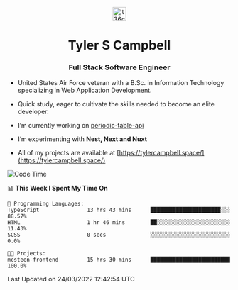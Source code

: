 <p align="center">
<a href="https://www.linkedin.com/in/t36campbell" target="blank"><img align="center" src="https://ik.imagekit.io/t36campbell/Portfolio/linkedin.png.original_m8bbGgPh6.png" alt="t36campbell" height="30" width="30" /></a>
</p>
<h1 align="center">Tyler S Campbell</h1>
<h3 align="center">Full Stack Software Engineer</h3>

* United States Air Force veteran with a B.Sc. in Information Technology specializing in Web Application Development. 

* Quick study, eager to cultivate the skills needed to become an elite developer.

* I’m currently working on [periodic-table-api](https://github.com/t36campbell/periodic-table-api)

* I’m experimenting with **Nest, Next and Nuxt**

* All of my projects are available at [https://tylercampbell.space/](https://tylercampbell.space/)

<!--START_SECTION:waka-->
![Code Time](http://img.shields.io/badge/Code%20Time-1%2C518%20hrs%2043%20mins-blue)

📊 **This Week I Spent My Time On** 

```text
💬 Programming Languages: 
TypeScript               13 hrs 43 mins      ██████████████████████░░░   88.57% 
HTML                     1 hr 46 mins        ██░░░░░░░░░░░░░░░░░░░░░░░   11.43% 
SCSS                     0 secs              ░░░░░░░░░░░░░░░░░░░░░░░░░   0.0%

🐱‍💻 Projects: 
mcsteen-frontend         15 hrs 30 mins      █████████████████████████   100.0%

```


 Last Updated on 24/03/2022 12:42:54 UTC
<!--END_SECTION:waka-->
